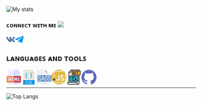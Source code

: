 ![My stats](https://github-readme-stats.vercel.app/api?username=narekmagtaghyan&show_icons=true&count_private=true&theme=algolia)


### ᴄᴏɴɴᴇᴄᴛ ᴡɪᴛʜ ᴍᴇ <img src="https://media.giphy.com/media/VgCDAzcKvsR6OM0uWg/giphy.gif" width="50">

[<img align="left" alt="VK" width="23px" src="icons/socials/vk.svg" />][VK]
[<img align="left" alt="Telegram" width="23px" src="icons/socials/telegram.svg" />][Telegram]

<br/>

## ʟᴀɴɢᴜᴀɢᴇꜱ ᴀɴᴅ ᴛᴏᴏʟꜱ

<img align="left" alt="HTML5" width="40px" src="icons/skills/html.svg" />
<img align="left" alt="CSS3" width="40px" src="icons/skills/css.svg" />
<img align="left" alt="Sass" width="40px" src="icons/skills/sass.svg" />
<img align="left" alt="JavaScript" width="40px" src="icons/skills/javascript.svg" />
<img align="left" alt="Git" width="40px" src="icons/skills/git.svg" />
<img align="left" alt="GitHub" width="40px" src="icons/skills/github.svg" />

<br/>
<br/>


[VK]: https://vk.com/narekmag
[Telegram]: https://t.me/narekmag

<hr/>

![Top Langs](https://github-readme-stats.vercel.app/api/top-langs/?username=narekmagtaghyan)
